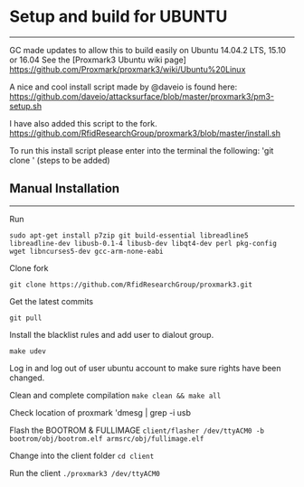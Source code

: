 # Setup and build for UBUNTU
---
GC made updates to allow this to build easily on Ubuntu 14.04.2 LTS, 15.10 or 16.04
See the [Proxmark3 Ubuntu wiki page] https://github.com/Proxmark/proxmark3/wiki/Ubuntu%20Linux

A nice and cool install script made by @daveio is found here: 
https://github.com/daveio/attacksurface/blob/master/proxmark3/pm3-setup.sh

I have also added this script to the fork.
https://github.com/RfidResearchGroup/proxmark3/blob/master/install.sh

To run this install script please enter into the terminal the following:
'git clone '
(steps to be added)

## Manual Installation
---
Run

`sudo apt-get install p7zip git build-essential libreadline5 libreadline-dev libusb-0.1-4 libusb-dev libqt4-dev perl pkg-config wget libncurses5-dev gcc-arm-none-eabi`

Clone fork

`git clone https://github.com/RfidResearchGroup/proxmark3.git`

Get the latest commits

`git pull`

Install the blacklist rules and add user to dialout group. 

`make udev`

Log in and log out of user ubuntu account to make sure rights have been changed. 

Clean and complete compilation
`make clean && make all`
	
Check location of proxmark 
'dmesg | grep -i usb

Flash the BOOTROM & FULLIMAGE
`client/flasher /dev/ttyACM0 -b bootrom/obj/bootrom.elf armsrc/obj/fullimage.elf`
	
Change into the client folder
`cd client`
	
Run the client
`./proxmark3 /dev/ttyACM0`
